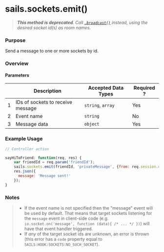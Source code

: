 # sails.sockets.emit()

> _**This method is deprecated**.  Call  [`.broadcast()`](http://sailsjs.com/documentation/reference/web-sockets/sails-sockets/sails-sockets-broadcast) instead, using the desired socket id(s) as room names._

### Purpose
Send a message to one or more sockets by id.

### Overview
#### Parameters
|   |          Description        | Accepted Data Types | Required ? |
|---|-----------------------------|---------------------|------------|
| 1 |           IDs of sockets to receive message        | `string`, `array`            | Yes         |
| 2 |           Event name        | `string`            | No         |
| 3 |           Message data        | `object`            | Yes         |




### Example Usage
```javascript
// Controller action

sayHiToFriend: function(req, res) {
    var friendId = req.param('friendId');
    sails.sockets.emit(friendId, 'privateMessage', {from: req.session.userId, msg: 'Hi!'});
    res.json({
      message: 'Message sent!'
    });
}
```

### Notes
> + If the event name is not specified then the "message" event will be used by default. That means that target sockets listening for the `message` event in client-side code (e.g. `io.socket.on('message', function (data){ /* ... */ })`) will have that event handler triggered.
> + If _any_ of the target socket ids are unknown, an error is thrown (this error has a `code` property equal to `SAILS:HOOK:SOCKETS:NO_SUCH_SOCKET`).



<docmeta name="displayName" value="sails.sockets.emit()">
<docmeta name="isDeprecated" value="true">

